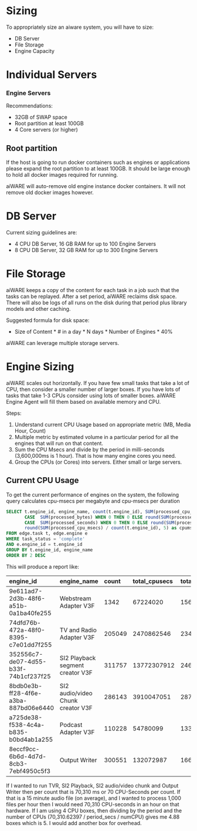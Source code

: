 # Sizing

To appropriately size an aiware system, you will have to size:
* DB Server
* File Storage
* Engine Capacity

# Individual Servers

### Engine Servers
Recommendations:
* 32GB of SWAP space
* Root partition at least 100GB
* 4 Core servers (or higher)

## Root partition
If the host is going to run docker containers such as engines or applications please expand the root partition to at least 100GB.  It should be large enough to hold all docker images required for running.

aiWARE will auto-remove old engine instance docker containers.  It will not remove old docker images however.

# DB Server

Current sizing guidelines are:
* 4 CPU DB Server, 16 GB RAM for up to 100 Engine Servers
* 8 CPU DB Server, 32 GB RAM for up to 300 Engine Servers

# File Storage

aiWARE keeps a copy of the content for each task in a job such that the tasks can be replayed.  After a set period, aiWARE reclaims disk space.  There will also be logs of all runs on the disk during that period plus library models and other caching.

Suggested formula for disk space:
* Size of Content * # in a day * N days * Number of Engines * 40%

aiWARE can leverage multiple storage servers.

# Engine Sizing
aiWARE scales out horizontally.  If you have few small tasks that take a lot of CPU, then consider a smaller number of larger boxes.  If you have lots of tasks that take 1-3 CPUs consider using lots of smaller boxes.  aiWARE Engine Agent will fill them based on available memory and CPU.

Steps:
1. Understand current CPU Usage based on appropriate metric (MB, Media Hour, Count)
2. Multiple metric by estimated volume in a particular period for all the engines that will run on that content.
3. Sum the CPU Msecs and divide by the period in milli-seconds (3,600,000ms is 1 hour).  That is how many engine cores you need.
4. Group the CPUs (or Cores) into servers.  Either small or large servers.

## Current CPU Usage

To get the current performance of engines on the system, the following query calculates cpu-msecs per megabyte and cpu-msecs per duration
```sql
SELECT t.engine_id, engine_name, count(t.engine_id), SUM(processed_cpu_msecs) as total_cpusecs, SUM(processed_bytes) as total_bytes, SUM(processed_seconds) as total_duration,
       CASE  SUM(processed_bytes) WHEN 0 THEN 0 ELSE round(SUM(processed_cpu_msecs) *1024 * 1024 / SUM(processed_bytes), 5) END as cpumsecs_per_mb,
       CASE  SUM(processed_seconds) WHEN 0 THEN 0 ELSE round(SUM(processed_cpu_msecs) * 3600 / SUM(processed_seconds), 5) END as cpumsecs_per_hour,
       round(SUM(processed_cpu_msecs) / count(t.engine_id), 5) as cpumsecs_per_count
FROM edge.task t, edge.engine e
WHERE task_status = 'complete'
AND e.engine_id = t.engine_id
GROUP BY t.engine_id, engine_name
ORDER BY 2 DESC
```

This will produce a report like:

| engine\_id | engine\_name | count | total\_cpusecs | total\_bytes | total\_duration | cpumsecs\_per\_mb | cpumsecs\_per\_hour | cpumsecs\_per\_count |
| :--- | :--- | :--- | :--- | :--- | :--- | :--- | :--- | :--- |
| 9e611ad7-2d3b-48f6-a51b-0a1ba40fe255 | Webstream Adapter V3F | 1342 | 67224020 | 156696750610 | 0 | 449.84656 | 0 | 50092.41431 |
| 74dfd76b-472a-48f0-8395-c7e01dd7f255 | TV and Radio Adapter V3F | 205049 | 2470862546 | 2340126951863 | 0 | 1107.15667 | 0 | 12050.10776 |
| 352556c7-de07-4d55-b33f-74b1cf237f25 | SI2 Playback segment creator V3F | 311757 | 13772307912 | 2469062916711 | 0 | 5848.90383 | 0 | 44176.41917 |
| 8bdb0e3b-ff28-4f6e-a3ba-887bd06e6440 | SI2 audio/video Chunk creator V3F | 286143 | 3910047051 | 2874203960466 | 0 | 1426.47549 | 0 | 13664.66085 |
| a725de38-f538-4c4a-b835-b0bd4ab1a255 | Podcast Adapter V3F | 110228 | 54780099 | 133671821815 | 0 | 429.71732 | 0 | 496.97082 |
| 8eccf9cc-6b6d-4d7d-8cb3-7ebf4950c5f3 | Output Writer | 300551 | 132072987 | 166576864115 | 0 | 831.37935 | 0 | 439.43619 |

If I wanted to run TVR, SI2 Playback, SI2 audio/video chunk and Output Writer then per count that is 70,310 ms or 70 CPU-Seconds per count.  If that is a 15 minute audio file (on average), and I wanted to process 1,000 files per hour then I would need 70,310 CPU-seconds in an hour on that hardware.  If I am using 4 CPU boxes, then dividing by the period and the number of CPUs (70,310.62397 / period_secs / numCPU) gives me 4.88 boxes which is 5.  I would add another box for overhead.


